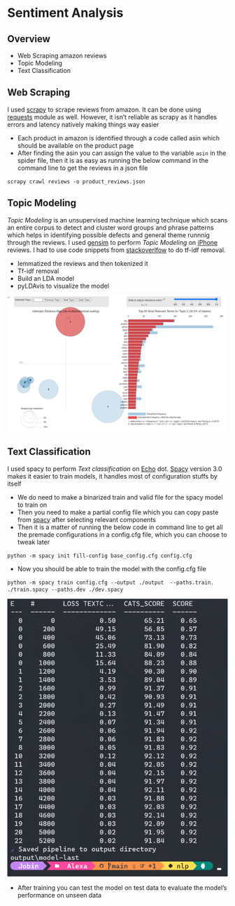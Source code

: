 # Sentiment Analysis

## Overview

- Web Scraping amazon reviews
- Topic Modeling
- Text Classification

## Web Scraping

I used [scrapy](https://docs.scrapy.org/en/latest/intro/overview.html) to scrape reviews from amazon. It can be done using [requests](https://docs.python-requests.org/projects/requests-html/en/latest/) module as well. However, it isn’t reliable as scrapy as it handles errors and latency natively making things way easier

- Each product in amazon is identified through a code called asin which should be available on the product page
- After finding the asin you can assign the value to the variable `asin` in the spider file, then it is as easy as running the below command in the command line to get the reviews in a json file

```
scrapy crawl reviews -o product_reviews.json
```

## Topic Modeling

*Topic Modeling* is an unsupervised machine learning technique which scans an entire corpus to detect and cluster word groups and phrase patterns which helps in identifying possible defects and general theme runnnig through the reviews. I used [gensim](https://radimrehurek.com/gensim/) to perform *Topic Modeling* on [iPhone](https://www.amazon.in/New-Apple-iPhone-12-128GB/product-reviews/B08L5VJWCV/ref=cm_cr_dp_d_show_all_btm?ie=UTF8&reviewerType=all_reviews) reviews. I had to use code snippets from [stackoverlfow](https://stackoverflow.com/questions/24688116/how-to-filter-out-words-with-low-tf-idf-in-a-corpus-with-gensim/35951190) to do tf-idf removal. 

- lemmatized the reviews and then tokenized it
- Tf-idf removal
- Build an LDA model
- pyLDAvis to visualize the model
  
![image](images/iphone_lda.png)

## Text Classification

I used spacy to perform *Text classification* on [Echo](https://www.amazon.in/Echo-Dot-3rd-Gen/product-reviews/B07PFFMP9P/ref=cm_cr_dp_d_show_all_btm?ie=UTF8&reviewerType=all_reviews) dot. [Spacy](https://spacy.io/) version 3.0 makes it easier to train models, it handles most of configuration stuffs by itself

- We do need to make a binarized train and valid file for the spacy model to train on
- Then you need to make a partial config file which you can copy paste from [spacy](https://spacy.io/usage/training) after selecting relevant components
- Then it is a matter of running the below code in command line to get all the premade configurations in a config.cfg file, which you can choose to tweak later

```
python -m spacy init fill-config base_config.cfg config.cfg
```

- Now you should be able to train the model with the config.cfg file

```
python -m spacy train config.cfg --output ./output  --paths.train. ./train.spacy --paths.dev ./dev.spacy
```
![image](images/alexa_text_score.png)

- After training you can test the model on test data to evaluate the model’s performance on unseen data